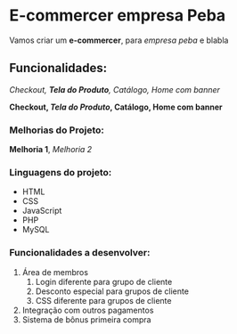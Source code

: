 # E-commercer empresa Peba
Vamos criar um **e-commercer**, para *empresa peba* e blabla
## Funcionalidades:

_Checkout, **Tela do Produto**, Catálogo, Home com banner_

**Checkout, _Tela do Produto_, Catálogo, Home com banner**

### Melhorias do Projeto:
__Melhoria 1__, _Melhoria 2_

### Linguagens do projeto:
* HTML
* CSS
* JavaScript
* PHP
* MySQL

### Funcionalidades a desenvolver:
1. Área de membros
    1. Login diferente para grupo de cliente
    2. Desconto especial para grupos de cliente
    3. CSS diferente para grupos de cliente
2. Integração com outros pagamentos
3. Sistema de bônus primeira compra